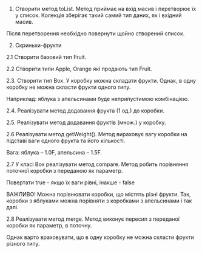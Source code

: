 1. Створити метод toList. Метод приймає на вхід масив і перетворює їх у список. Колекція зберігає такий самий тип даних, як і вхідний масив.

Після перетворення необхідно повернути щойно створений список.

2. Скриньки-фрукти

2.1 Створити базовий тип Fruit.

2.2 Створити типи Apple, Orange які продають тип Fruit.

2.3. Створити тип Box. У коробку можна складати фрукти. Однак, в одну коробку не можна скласти фрукти одного типу.

Наприклад: яблука з апельсинами буде неприпустимою комбінацією.

2.4. Реалізувати метод додавання фрукта (1 од.) до коробки.

2.5. Реалізувати метод додавання фруктів (множ.) у коробку.

2.6 Реалізувати метод getWeight(). Метод вираховує вагу коробки на підставі ваги одного фрукта та його кількості.

Вага: яблука – 1.0F, апельсина – 1.5F.

2.7 У класі Box реалізувати метод compare. Метод робить порівняння поточної коробки з переданою як параметр.

Повертати true - якщо їх ваги рівні, інакше - false

ВАЖЛИВО! Можна порівнювати коробки, що містять різні фрукти. Так, коробки з яблуками можна порівняти з коробками з апельсинами і так далі.

2.8 Реалізувати метод merge. Метод виконує пересип з переданої коробки як параметр, в поточну.

Однак варто враховувати, що в одну коробку не можна скласти фрукти різного типу.


